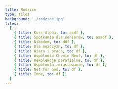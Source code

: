 ```yaml
---
title: Rodzice
type: tiles
background: './rodzice.jpg'
tiles:
  [
    { title: Kurs Alpha, to: asdf },
    { title: Spotkania dla seniorów, to: asadf },
    { title: Nikodem, to: ddf },
    { title: Dla mężczyzn, to: df },
    { title: Wiara i praca, to: df },
    { title: Wspólnota Chemin Neuf, to: df },
    { title: Rekolekcje parafialne, to: df },
    { title: Wspólnota zwiastowanie, to: df },
    { title: Net for God, to: df },
    { title: Inne, to: df },
  ]
---
```

